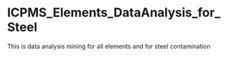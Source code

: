 # ICPMS_Elements_DataAnalysis_for_Steel
This is data analysis mining for all elements and for steel contamination
